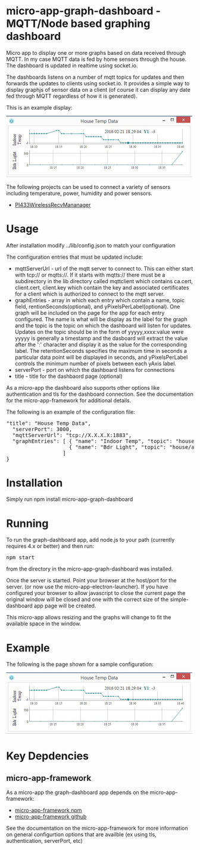 # micro-app-graph-dashboard - MQTT/Node based graphing dashboard

Micro app to display one or more graphs based on data received
through MQTT.  In my case MQTT data is fed by home sensors
through the house.  The dashboard is updated in realtime
using socket.io.

The dashboards listens on a number of mqtt topics for updates and then
forwards the updates to clients using socket.io.  It provides a simple way
to display graphjs of sensor data on a client (of course it can display
any date fed through MQTT regardless of how it is generated).

This is an example display:

![picture of dashboard main window](pictures/graph_dashboard.jpg?raw=true)

The following projects can be used to connect a variety of sensors including
temperature, power, humidity and power sensors.

* [PI433WirelessRecvMananager](https://github.com/mhdawson/PI433WirelessRecvManager)

# Usage

After installation modify ../lib/config.json to match your configuration

The configuration entries that must be updated include:

* mqttServerUrl - url of the mqtt server to connect to.  This can either start
  with tcp:// or mqtts://. If it starts with mqtts://  there must be a subdirectory
  in the lib directory called mqttclient which contains ca.cert, client.cert,
  client.key which contain the key and associated certificates for a client
  which is authorized to connect to the mqtt server.
* graphEntries - array in which each entry which contain a name, topic field,
  rentionSeconds(optional), and yPixelsPerLabel(optional).  One graph will
  be included on the page for the app for each entry configured.
  The name is what will be display as the label for the graph and the topic
  is the topic on which the dashboard will listen for updates.  Updates on the
  topic should be in the form of yyyyy,xxxx:value were yyyyy is generally a
  timestamp and the dasboard will extract the value after the ':' character and
  display it as the value for the corresponding label.  The retentionSeconds 
  specifies the maximum time in seconds a particular data point will be 
  displayed in seconds, and yPixelsPerLabel controls the minimum number of 
  pixels between each yAxis label.
* serverPort - port on which the dashboard listens for connections
* title - title for the dashbaord page (optional)

As a micro-app the dashboard also supports other options like authentication and
tls for the dashboard connection.  See the documentation for the micro-app-framework
for additional details.

The following is an example of the configuration file:

<PRE>
"title": "House Temp Data",
  "serverPort": 3000,
  "mqttServerUrl": "tcp://X.X.X.X:1883",
  "graphEntries": [ { "name": "Indoor Temp", "topic": "house/nexxtech/temp", "retentionSeconds": 86400},
                    { "name": "Bdr Light", "topic": "house/arduinoLightSensor/40"}
                  ]
}
</PRE>

# Installation

Simply run npm install micro-app-graph-dashboard

# Running

To run the graph-dashboard app, add node.js to your path (currently requires 4.x or better) and
then run:

<PRE>
npm start
</PRE>

from the directory in the micro-app-graph-dashboard was installed.

Once the server is started. Point your browser at the host/port for the server.
(or now use the micro-app-electron-launcher). 
If you have configured your browser to allow javascript to close the current page
the original window will be closed and one with the correct size of the
simple-dashboard app page will be created.

This micro-app allows resizing and the graphs will change to fit the available
space in the window.

# Example

The following is the page shown for a sample configuration:

![picture of dashboard main window](pictures/graph_dashboard.jpg?raw=true)

# Key Depdencies

## micro-app-framework
As a micro-app the graph-dashboard app depends on the micro-app-framework:

* [micro-app-framework npm](https://www.npmjs.com/package/micro-app-framework)
* [micro-app-framework github](https://github.com/mhdawson/micro-app-framework)

See the documentation on the micro-app-framework for more information on general
configurtion options that are availble (ex using tls, authentication, serverPort, etc)

